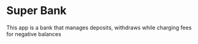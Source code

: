 # Super Bank

This app is a bank that manages deposits, withdraws while charging fees for negative balances
